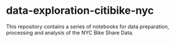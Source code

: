 # data-exploration-citibike-nyc
This repository contains a series of notebooks for data preparation, processing and analysis of the NYC Bike Share Data.
